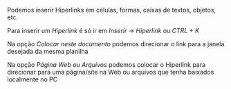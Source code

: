 Podemos inserir Hiperlinks em células, formas, caixas de textos, objetos, etc.

Para inserir um _Hiperlink_ é só ir em _Inserir_ -> _Hiperlink_ ou _CTRL + K_

Na opção _Colocar neste documento_ podemos direcionar o link para a janela desejada da mesma planilha

Na opção _Página Web ou Arquivos_ podemos colocar o Hiperlink para direcionar para uma página/site na Web ou arquivos que tenha baixados localmente no PC 

